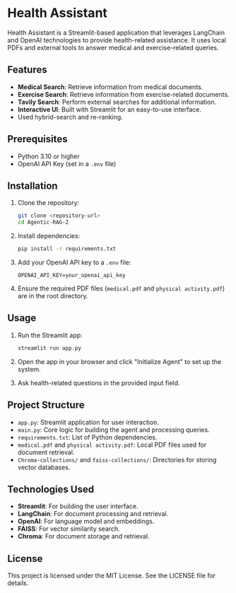 # Health Assistant

Health Assistant is a Streamlit-based application that leverages LangChain and OpenAI technologies to provide health-related assistance. It uses local PDFs and external tools to answer medical and exercise-related queries.

## Features

- **Medical Search**: Retrieve information from medical documents.
- **Exercise Search**: Retrieve information from exercise-related documents.
- **Tavily Search**: Perform external searches for additional information.
- **Interactive UI**: Built with Streamlit for an easy-to-use interface.
- Used hybrid-search and re-ranking.

## Prerequisites

- Python 3.10 or higher
- OpenAI API Key (set in a `.env` file)

## Installation

1. Clone the repository:
   ```bash
   git clone <repository-url>
   cd Agentic-RAG-2
   ```

2. Install dependencies:
   ```bash
   pip install -r requirements.txt
   ```

3. Add your OpenAI API key to a `.env` file:
   ```env
   OPENAI_API_KEY=your_openai_api_key
   ```

4. Ensure the required PDF files (`medical.pdf` and `physical activity.pdf`) are in the root directory.

## Usage

1. Run the Streamlit app:
   ```bash
   streamlit run app.py
   ```

2. Open the app in your browser and click "Initialize Agent" to set up the system.

3. Ask health-related questions in the provided input field.

## Project Structure

- `app.py`: Streamlit application for user interaction.
- `main.py`: Core logic for building the agent and processing queries.
- `requirements.txt`: List of Python dependencies.
- `medical.pdf` and `physical activity.pdf`: Local PDF files used for document retrieval.
- `Chroma-collections/` and `faiss-collections/`: Directories for storing vector databases.

## Technologies Used

- **Streamlit**: For building the user interface.
- **LangChain**: For document processing and retrieval.
- **OpenAI**: For language model and embeddings.
- **FAISS**: For vector similarity search.
- **Chroma**: For document storage and retrieval.

## License

This project is licensed under the MIT License. See the LICENSE file for details.

